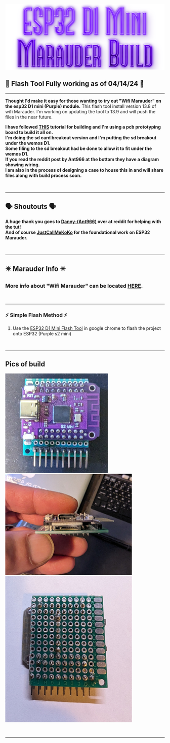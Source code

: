 ![Header](Images/mainheader.png)
<br>

## 🌟 Flash Tool Fully working as of 04/14/24 🌟

<hr>
<b>Thought I'd make it easy for those wanting to try out "Wifi Marauder" on the esp32 D1 mini (Purple) module.</b> This flash tool install version 13.8 of wifi Marauder. I'm working on updating the tool to 13.9 and will push the files in the near future.</b> 

<br>

<b>I have followed <a href="https://www.reddit.com/r/flipperzero/comments/16eru8g/comment/kpfxvoi/?utm_source=share&utm_medium=web3x&utm_name=web3xcss&utm_term=1&utm_content=share_button">THIS</a>
tutorial for building and I'm using a pcb prototyping board to build it all on. <br> I'm doing the sd card breakout version and I'm putting the sd breakout under the wemos D1. <br> Some filing to 
the sd breakout had be done to allow it to fit under the wemos D1. <br>
If you read the reddit post by Ant966 at the bottom they have a diagram showing wiring.</b> 
<br>
<b>I am also in the process of designing a case to house this in and will share files along with build process soon.</b>

<br>
<hr>

## 🗣️ Shoutouts 🗣️

<b>A huge thank you goes to <a href=https://www.reddit.com/user/Ant966/>Danny-(Ant966)</a> over at reddit for helping with the tut! 
<br>
And of course <a href=https://github.com/justcallmekoko>JustCallMeKoKo</a> for the foundational work on ESP32 Marauder.</b>

<br>
<hr>

## ✴️ Marauder Info ✴️

### More info about "Wifi Marauder" can be located <a href="https://github.com/justcallmekoko/ESP32Marauder">HERE</a>.

<br>
<hr>

### ⚡ Simple Flash Method ⚡
1. Use the <a href=https://atomnft.github.io/ESP32-D1-Mini-Marauder-Build/flash0.html>ESP32 D1 Mini Flash Tool</a> in google chrome to flash the project onto ESP32 (Purple s2 mini)

<br>
<hr>

## Pics of build 
![wemos-1](Images/wemos-1.jpg)![wemos-2](Images/wemos-2.jpg)![wemos-3](Images/wemos-3.jpg)

<br>   
<hr>





  

